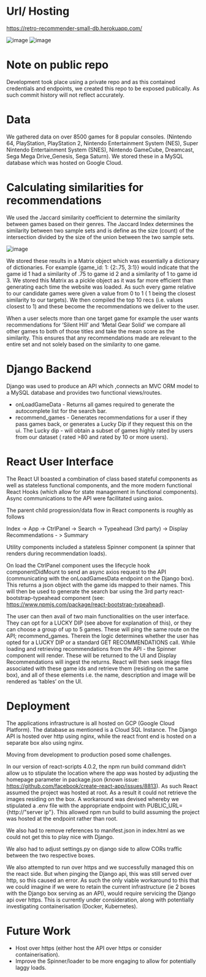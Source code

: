 # Url/ Hosting 

https://retro-recommender-small-db.herokuapp.com/

![image](https://user-images.githubusercontent.com/55091575/112724275-7c224e00-8f0a-11eb-8e4a-063e6030725e.png)
![image](https://user-images.githubusercontent.com/55091575/112724296-96f4c280-8f0a-11eb-916a-aedb3f4c4a62.png)

# Note on public repo

Development took place using a private repo and as this contained credentials and endpoints, we created this repo to be exposed publically. As such commit history will not reflect accurately.

# Data

We gathered data on over 8500 games for 8 popular consoles. (Nintendo 64, PlayStation, PlayStation 2, Nintendo Entertainment System (NES), Super Nintendo Entertainment System (SNES), Nintendo GameCube, Dreamcast, Sega Mega Drive_Genesis, Sega Saturn). We stored these in a MySQL database which was hosted on Google Cloud. 

# Calculating similarities for recommendations

We used the Jaccard similarity coefficient to determine the similarity between games based on their genres. The Jaccard Index determines the similarity between two sample sets and is define as the size (count) of the intersection divided by the size of the union between the two sample sets. 

![image](https://user-images.githubusercontent.com/55091575/112724326-af64dd00-8f0a-11eb-8931-6b6753d1cfd9.png)

We stored these results in a Matrix object which was essentially a dictionary of dictionaries. For example {game_id: 1: {2:.75, 3:1}} would indicate that the game id 1 had a similarity of .75 to game id 2 and a similarity of 1 to game id 3. We stored this Matrix as a pickle object as it was far more efficient than generating each time the website was loaded. 
As such every game relative to our candidate games were given a value from 0 to 1 ( 1 being the closest similarity to our targets). We then compiled the top 10 recs (i.e. values closest to 1) and these become the recommendations we deliver to the user. 

When a user selects more than one target game for example the user wants recommendations for ‘Silent Hill’ and ‘Metal Gear Solid’ we compare all other games to both of those titles and take the mean score as the similarity. This ensures that any recommendations made are relevant to the entire set and not solely based on the similarity to one game.

# Django Backend 

Django was used to produce an API which ,connects an MVC ORM model to a MySQL database and provides two functional views/routes. 
- onLoadGameData - Returns all games required to generate the autocomplete list for the search bar.
- recommend_games - Generates recommendations for a user if they pass games back, or generates a Lucky Dip if they request this on the ui. The Lucky dip - will obtain a subset of games highly rated by users from our dataset ( rated >80 and rated by 10 or more users).

# React User Interface 

The React UI boasted a combination of class based stateful components as well as stateless functional components, and the more modern functional React Hooks (which allow for state management in functional components). Async communications to the API were facilitated using axios. 

The parent child progression/data flow in React components is roughly as follows 

Index -> App -> CtrlPanel -> Search -> Typeahead (3rd party) -> Display Recommendations - > Summary 
 
Utility components included a stateless Spinner component (a spinner that renders during recommendation loads). 

On load the CtrlPanel component uses the lifecycle hook componentDidMount to send an async axios request to the API (communicating with the onLoadGamesData endpoint on the Django box).
This returns a json object with the game ids mapped to their names. This will then be used to generate the search bar using the 3rd party react-bootstrap-typeahead component (see: https://www.npmjs.com/package/react-bootstrap-typeahead). 

The user can then avail of two main functionalities on the user interface. They can opt for a LUCKY DIP (see above for explanation of this), or they can choose a group of up to 5 games. These will ping the same route on the API; recommend_games. Therein the logic determines whether the user has opted for a LUCKY DIP or a standard GET RECOMMENDATIONS call. While loading and retrieving recommendations from the API - the Spinner component will render. These will be returned to the UI and Display Recommendations will ingest the returns. React will then seek image files associated with these game ids and retrieve them (residing on the same box), and all of these elements i.e. the name, description and image will be rendered as ‘tables’ on the UI.  

# Deployment 

The applications infrastructure is all hosted on GCP (Google Cloud Platform). The database as mentioned is a Cloud SQL Instance. The Django API is hosted over http using nginx, while the react front end is hosted on a separate box also using nginx. 

Moving from development to production posed some challenges. 

In our version of react-scripts 4.0.2, the npm run build command didn’t allow us to stipulate the location where the app was hosted by adjusting the homepage parameter in package.json (known issue: https://github.com/facebook/create-react-app/issues/8813). As such React assumed the project was hosted at root. As a result it could not retrieve the images residing on the box. A workaround was devised whereby we stipulated a .env file with the appropriate endpoint with PUBLIC_URL={http://"server ip"}. This allowed npm run build to build assuming the project was hosted at the endpoint rather than root. 

We also had to remove references to manifest.json in index.html as we could not get this to play nice with Django. 

We also had to adjust settings.py on django side to allow CORs traffic between the two respective boxes. 

We also attempted to run over https and we successfully managed this on the react side. But when pinging the Django api, this was still served over http, so this caused an error. As such the only viable workaround to this that we could imagine if we were to retain the current infrastructure (ie 2 boxes with the Django box serving as an API), would require servicing the Django api over https. This is currently under consideration, along with potentially investigating containerisation (Docker, Kubernetes). 


# Future Work 

- Host over https (either host the API over https or consider containerisation).
- Improve the Spinner/loader to be more engaging to allow for potentially laggy loads. 

